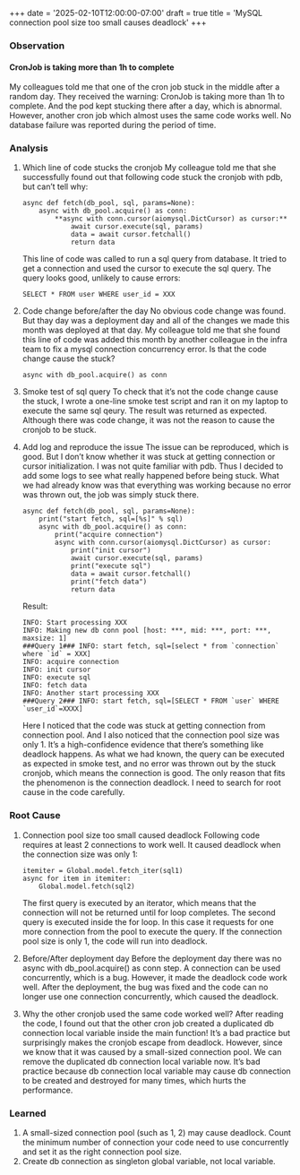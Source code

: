 +++
date = '2025-02-10T12:00:00-07:00'
draft = true
title = 'MySQL connection pool size too small causes deadlock'
+++
### Observation
#### CronJob is taking more than 1h to complete
My colleagues told me that one of the cron job stuck in the middle after a random day. They received the warning: CronJob is taking more than 1h to complete. And the pod kept stucking there after a day, which is abnormal. However, another cron job which almost uses the same code works well. No database failure was reported during the period of time.

### Analysis
1. Which line of code stucks the cronjob
    My colleague told me that she successfully found out that following code stuck the cronjob with pdb, but can’t tell why:
    ```
    async def fetch(db_pool, sql, params=None):
        async with db_pool.acquire() as conn:
            **async with conn.cursor(aiomysql.DictCursor) as cursor:**
                await cursor.execute(sql, params)
                data = await cursor.fetchall()
                return data
    ```
    This line of code was called to run a sql query from database. It tried to get a connection and used the cursor to execute the sql query. The query looks good, unlikely to cause errors:
    ```
    SELECT * FROM user WHERE user_id = XXX
    ```

2. Code change before/after the day
    No obvious code change was found. But thay day was a deployment day and all of the changes we made this month was deployed at that day. My colleague told me that she found this line of code was added this month by another colleague in the infra team to fix a mysql connection concurrency error. Is that the code change cause the stuck?
    ```
    async with db_pool.acquire() as conn
    ```

3. Smoke test of sql query
    To check that it’s not the code change cause the stuck, I wrote a one-line smoke test script and ran it on my laptop to execute the same sql qeury. The result was returned as expected. Although there was code change, it was not the reason to cause the cronjob to be stuck.

4. Add log and reproduce the issue
    The issue can be reproduced, which is good. But I don’t know whether it was stuck at getting connection or cursor initialization. I was not quite familiar with pdb. Thus I decided to add some logs to see what really happened before being stuck. What we had already know was that everything was working because no error was thrown out, the job was simply stuck there.
    ```
    async def fetch(db_pool, sql, params=None):
        print("start fetch, sql=[%s]" % sql)
        async with db_pool.acquire() as conn:
            print("acquire connection")
            async with conn.cursor(aiomysql.DictCursor) as cursor:
                print("init cursor")
                await cursor.execute(sql, params)
                print("execute sql")
                data = await cursor.fetchall()
                print("fetch data")
                return data
    ```

    Result:
    ```
    INFO: Start processing XXX
    INFO: Making new db conn pool [host: ***, mid: ***, port: ***, maxsize: 1]
    ###Query 1### INFO: start fetch, sql=[select * from `connection` where `id` = XXX]
    INFO: acquire connection
    INFO: init cursor
    INFO: execute sql
    INFO: fetch data
    INFO: Another start processing XXX
    ###Query 2### INFO: start fetch, sql=[SELECT * FROM `user` WHERE `user_id`=XXXX]
    ```
    Here I noticed that the code was stuck at getting connection from connection pool. And I also noticed that the connection pool size was only 1. It’s a high-confidence evidence that there’s something like deadlock happens. As what we had known, the query can be executed as expected in smoke test, and no error was thrown out by the stuck cronjob, which means the connection is good. The only reason that fits the phenomenon is the connection deadlock. I need to search for root cause in the code carefully.

### Root Cause
1. Connection pool size too small caused deadlock
    Following code requires at least 2 connections to work well. It caused deadlock when the connection size was only 1:
    ```
    itemiter = Global.model.fetch_iter(sql1)
    async for item in itemiter:
        Global.model.fetch(sql2)
    ```
    The first query is executed by an iterator, which means that the connection will not be returned until for loop completes. The second query is executed inside the for loop. In this case it requests for one more connection from the pool to execute the query. If the connection pool size is only 1, the code will run into deadlock.

2. Before/After deployment day
    Before the deployment day there was no async with db_pool.acquire() as conn step. A connection can be used concurrently, which is a bug. However, it made the deadlock code work well. After the deployment, the bug was fixed and the code can no longer use one connection concurrently, which caused the deadlock.

3. Why the other cronjob used the same code worked well?
    After reading the code, I found out that the other cron job created a duplicated db connection local variable inside the main function! It’s a bad practice but surprisingly makes the cronjob escape from deadlock. However, since we know that it was caused by a small-sized connection pool. We can remove the duplicated db connection local variable now. It’s bad practice because db connection local variable may cause db connection to be created and destroyed for many times, which hurts the performance.

### Learned
1. A small-sized connection pool (such as 1, 2) may cause deadlock. Count the minimum number of connection your code need to use concurrently and set it as the right connection pool size.
2. Create db connection as singleton global variable, not local variable.
